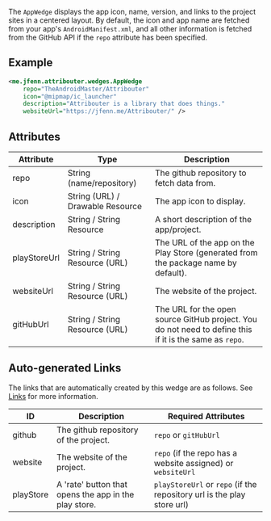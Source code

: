 The `AppWedge` displays the app icon, name, version, and links to the project sites in a centered layout. By default, the icon and app name are fetched from your app's `AndroidManifest.xml`, and all other information is fetched from the GitHub API if the `repo` attribute has been specified.

## Example

```xml
<me.jfenn.attribouter.wedges.AppWedge
    repo="TheAndroidMaster/Attribouter"
    icon="@mipmap/ic_launcher"
    description="Attribouter is a library that does things."
    websiteUrl="https://jfenn.me/Attribouter/" />
```

## Attributes

|Attribute|Type|Description|
|-----|-----|-----|
|repo|String (name/repository)|The github repository to fetch data from.|
|icon|String (URL) / Drawable Resource|The app icon to display.|
|description|String / String Resource|A short description of the app/project.|
|playStoreUrl|String / String Resource (URL)|The URL of the app on the Play Store (generated from the package name by default).|
|websiteUrl|String / String Resource (URL)| The website of the project.|
|gitHubUrl|String / String Resource (URL)|The URL for the open source GitHub project. You do not need to define this if it is the same as `repo`.|

## Auto-generated Links

The links that are automatically created by this wedge are as follows. See [Links](./LINKS.md) for more information.

|ID|Description|Required Attributes|
|-----|-----|-----|
|github|The github repository of the project.|`repo` or `gitHubUrl`|
|website|The website of the project.|`repo` (if the repo has a website assigned) or `websiteUrl`|
|playStore|A 'rate' button that opens the app in the play store.|`playStoreUrl` or `repo` (if the repository url is the play store url)|
